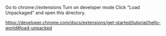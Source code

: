 Go to chrome://extensions
Turn on developer mode
Click "Load Unpackaged" and open this directory.


https://developer.chrome.com/docs/extensions/get-started/tutorial/hello-world#load-unpacked
